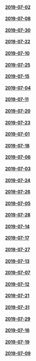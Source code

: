#### [2019-07-02](2019-07-02)
#### [2019-07-08](2019-07-08)
#### [2019-07-30](2019-07-30)
#### [2019-07-22](2019-07-22)
#### [2019-07-10](2019-07-10)
#### [2019-07-25](2019-07-25)
#### [2019-07-15](2019-07-15)
#### [2019-07-04](2019-07-04)
#### [2019-07-11](2019-07-11)
#### [2019-07-20](2019-07-20)
#### [2019-07-23](2019-07-23)
#### [2019-07-01](2019-07-01)
#### [2019-07-18](2019-07-18)
#### [2019-07-06](2019-07-06)
#### [2019-07-03](2019-07-03)
#### [2019-07-24](2019-07-24)
#### [2019-07-26](2019-07-26)
#### [2019-07-05](2019-07-05)
#### [2019-07-28](2019-07-28)
#### [2019-07-14](2019-07-14)
#### [2019-07-17](2019-07-17)
#### [2019-07-27](2019-07-27)
#### [2019-07-13](2019-07-13)
#### [2019-07-07](2019-07-07)
#### [2019-07-12](2019-07-12)
#### [2019-07-21](2019-07-21)
#### [2019-07-31](2019-07-31)
#### [2019-07-29](2019-07-29)
#### [2019-07-16](2019-07-16)
#### [2019-07-19](2019-07-19)
#### [2019-07-09](2019-07-09)
